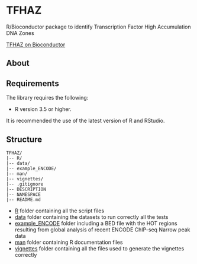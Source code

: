 # TFHAZ
R/Bioconductor package to identify Transcription Factor High Accumulation DNA Zones 

[TFHAZ on Bioconductor](https://www.bioconductor.org/packages/release/bioc/html/TFHAZ.html)

## About


## Requirements

The library requires the following:
* R version 3.5 or higher.
  
It is recommended the use of the latest version of R and RStudio.

## Structure
```
TFHAZ/
|-- R/
|-- data/
|-- example_ENCODE/
|-- man/
|-- vignettes/
|-- .gitignore
|-- DESCRIPTION
|-- NAMESPACE
|-- README.md
```

- [R](R) folder containing all the script files
- [data](data) folder containing the datasets to run correctly all the tests
- [example_ENCODE](example_ENCODE) folder including a BED file with the HOT regions resulting from global analysis of recent ENCODE ChIP-seq Narrow peak data 
- [man](man) folder containing R documentation files
- [vignettes](vignettes) folder containing all the files used to generate the vignettes correctly
